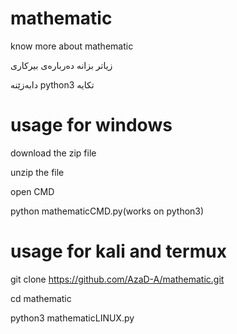 # mathematic 
know more about mathematic

زیاتر بزانه‌ ده‌رباره‌ی بیرکاری

دابه‌زێنه‌ python3 تکایه‌

# usage for windows

download the zip file 

unzip the file 

open CMD 

python mathematicCMD.py(works on python3)

# usage for kali and termux

git clone https://github.com/AzaD-A/mathematic.git

cd mathematic

python3 mathematicLINUX.py
